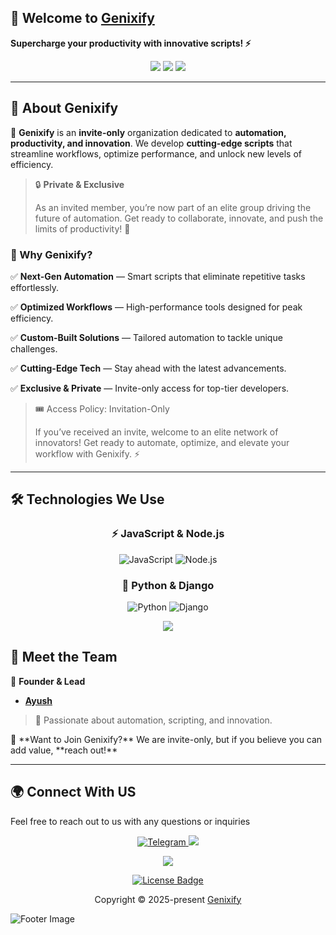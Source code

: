 <!-- Genixify - README.md -->

## 🚀 Welcome to <a href="https://github.com/Genixify">Genixify</a>

<p>
  <strong>Supercharge your productivity with innovative scripts! ⚡</strong>
</p>

<div align="center">
  <img src="https://img.shields.io/badge/🔒Private%20&%20Exclusive-Organization-blue?style=for-the-badge">
  <img src="https://img.shields.io/github/followers/ayusharyaneth?style=social">
  <img src="https://img.shields.io/github/stars/Genixify?style=social">
</div>

---
<!-- Genixify - About -->
## 🌟 About Genixify  

🚀 **Genixify** is an **invite-only** organization dedicated to **automation, productivity, and innovation**. We develop **cutting-edge scripts** that streamline workflows, optimize performance, and unlock new levels of efficiency.  

> 🔒 **Private & Exclusive**
> 
> As an invited member, you’re now part of an elite group driving the future of automation. Get ready to collaborate, innovate, and push the limits of productivity! 🚀 

### 🚀 Why Genixify?

✅ **Next-Gen Automation** — Smart scripts that eliminate repetitive tasks effortlessly.

✅ **Optimized Workflows** — High-performance tools designed for peak efficiency.

✅ **Custom-Built Solutions** — Tailored automation to tackle unique challenges.

✅ **Cutting-Edge Tech** — Stay ahead with the latest advancements.

✅ **Exclusive & Private** — Invite-only access for top-tier developers.


>🎟 Access Policy: Invitation-Only
>
>If you’ve received an invite, welcome to an elite network of innovators! Get ready to automate, optimize, and elevate your workflow with Genixify. ⚡

---

<!-- Technologies We Use -->
## 🛠 Technologies We Use

<h3 align="center">⚡ JavaScript & Node.js</h3>  
<p align="center">  
  <img src="https://img.shields.io/badge/JavaScript-F7DF1E?style=for-the-badge&logo=javascript&logoColor=black" alt="JavaScript" />  
  <img src="https://img.shields.io/badge/Node.js-339933?style=for-the-badge&logo=nodedotjs&logoColor=white" alt="Node.js" />  
</p>  

<h3 align="center">🐍 Python & Django</h3>  
<p align="center">  
  <img src="https://img.shields.io/badge/Python-3776AB?style=for-the-badge&logo=python&logoColor=white" alt="Python" />  
  <img src="https://img.shields.io/badge/Django-092D3F?style=for-the-badge&logo=django&logoColor=white" alt="Django" />  
</p>  

<!-- ANIMATED SEPARATOR -->
<p align="center">
  <img src="https://user-images.githubusercontent.com/73097560/115834477-dbab4500-a447-11eb-908a-139a6edaec5c.gif">
</p>

## 👥 Meet the Team  

👑 **Founder & Lead**  

- [**Ayush**](https://github.com/ayusharyaneth)  
> 🚀 Passionate about automation, scripting, and innovation.  

<p> 🎯 **Want to Join Genixify?**  
We are invite-only, but if you believe you can add value, **reach out!** </p>

---
## 🌍 Connect With US

Feel free to reach out to us with any questions or inquiries

<p align="center">
  <a href="https://t.me/AyushAryaneth">
    <img src="https://img.shields.io/badge/Telegram-2CA5E0?style=for-the-badge&logo=telegram&logoColor=white" alt="Telegram" />
  </a> </a>
  <a href="https://x.com/ayusharyaneth" target="_blank">
    <img src="https://img.shields.io/badge/X-000?style=for-the-badge&logo=x" />
  </a>
</p>

<!-- ANIMATED SEPARATOR -->
<p align="center">
  <img src="https://user-images.githubusercontent.com/73097560/115834477-dbab4500-a447-11eb-908a-139a6edaec5c.gif">
</p>


<p align="center">
    <a href="https://github.com/Genixify/.github/blob/main/profile/LICENSE">
      <img src="https://img.shields.io/static/v1.svg?style=for-the-badge&label=License&message=MIT&logoColor=d9e0ee&colorA=363a4f&colorB=b7bdf8" alt="License Badge">
    </a>
  </p>
</div>


 
<p align="center">
    Copyright &copy; 2025-present 
    <a href="https://github.com/Genixify" target="_blank">Genixify</a>
  </p>


  <p>
    <img src="https://raw.githubusercontent.com/Long18/Long18/refs/heads/dev/assets/footers/cat_on_line.svg?sanitize=true" alt="Footer Image" />
  </p>

  
